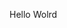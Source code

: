 Hello Wolrd

































































































































































































































































































































































































































































































































































































































































































































































































































































































































































































































































































































































































































































































































































































































































































































































































































































































































































































































































































































































































































































































































































































































































































































































































































































































































































































































































































































































































































































































































































































































































































































































































































































































































































































































































































































































































































































































































































































































































































































































































































































































































































































































































































































































































































































































































































































































































































































